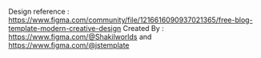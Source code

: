 Design reference : https://www.figma.com/community/file/1216616090937021365/free-blog-template-modern-creative-design
Created By : https://www.figma.com/@Shakilworlds and https://www.figma.com/@jstemplate
